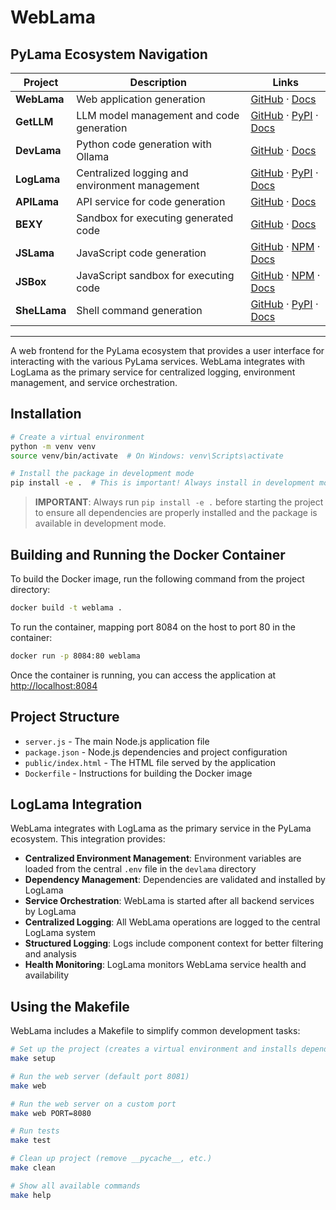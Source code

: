 # WebLama

## PyLama Ecosystem Navigation

| Project | Description | Links |
|---------|-------------|-------|
| **WebLama** | Web application generation | [GitHub](https://github.com/py-lama/weblama) · [Docs](https://py-lama.github.io/weblama/) |
| **GetLLM** | LLM model management and code generation | [GitHub](https://github.com/py-lama/getllm) · [PyPI](https://pypi.org/project/getllm/) · [Docs](https://py-lama.github.io/getllm/) |
| **DevLama** | Python code generation with Ollama | [GitHub](https://github.com/py-lama/devlama) · [Docs](https://py-lama.github.io/devlama/) |
| **LogLama** | Centralized logging and environment management | [GitHub](https://github.com/py-lama/loglama) · [PyPI](https://pypi.org/project/loglama/) · [Docs](https://py-lama.github.io/loglama/) |
| **APILama** | API service for code generation | [GitHub](https://github.com/py-lama/apilama) · [Docs](https://py-lama.github.io/apilama/) |
| **BEXY** | Sandbox for executing generated code | [GitHub](https://github.com/py-lama/bexy) · [Docs](https://py-lama.github.io/bexy/) |
| **JSLama** | JavaScript code generation | [GitHub](https://github.com/py-lama/jslama) · [NPM](https://www.npmjs.com/package/jslama) · [Docs](https://py-lama.github.io/jslama/) |
| **JSBox** | JavaScript sandbox for executing code | [GitHub](https://github.com/py-lama/jsbox) · [NPM](https://www.npmjs.com/package/jsbox) · [Docs](https://py-lama.github.io/jsbox/) |
| **SheLLama** | Shell command generation | [GitHub](https://github.com/py-lama/shellama) · [PyPI](https://pypi.org/project/shellama/) · [Docs](https://py-lama.github.io/shellama/) |

---

A web frontend for the PyLama ecosystem that provides a user interface for interacting with the various PyLama services. WebLama integrates with LogLama as the primary service for centralized logging, environment management, and service orchestration.

## Installation

```bash
# Create a virtual environment
python -m venv venv
source venv/bin/activate  # On Windows: venv\Scripts\activate

# Install the package in development mode
pip install -e .  # This is important! Always install in development mode before starting
```

> **IMPORTANT**: Always run `pip install -e .` before starting the project to ensure all dependencies are properly installed and the package is available in development mode.

## Building and Running the Docker Container

To build the Docker image, run the following command from the project directory:

```bash
docker build -t weblama .
```

To run the container, mapping port 8084 on the host to port 80 in the container:

```bash
docker run -p 8084:80 weblama
```

Once the container is running, you can access the application at [http://localhost:8084](http://localhost:8084)

## Project Structure

- `server.js` - The main Node.js application file
- `package.json` - Node.js dependencies and project configuration
- `public/index.html` - The HTML file served by the application
- `Dockerfile` - Instructions for building the Docker image

## LogLama Integration

WebLama integrates with LogLama as the primary service in the PyLama ecosystem. This integration provides:

- **Centralized Environment Management**: Environment variables are loaded from the central `.env` file in the `devlama` directory
- **Dependency Management**: Dependencies are validated and installed by LogLama
- **Service Orchestration**: WebLama is started after all backend services by LogLama
- **Centralized Logging**: All WebLama operations are logged to the central LogLama system
- **Structured Logging**: Logs include component context for better filtering and analysis
- **Health Monitoring**: LogLama monitors WebLama service health and availability

## Using the Makefile

WebLama includes a Makefile to simplify common development tasks:

```bash
# Set up the project (creates a virtual environment and installs dependencies)
make setup

# Run the web server (default port 8081)
make web

# Run the web server on a custom port
make web PORT=8080

# Run tests
make test

# Clean up project (remove __pycache__, etc.)
make clean

# Show all available commands
make help
```
